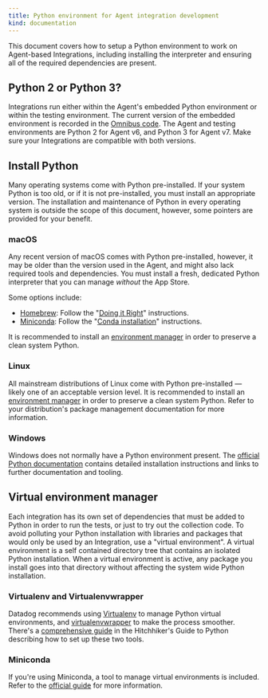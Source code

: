 ```yaml
---
title: Python environment for Agent integration development
kind: documentation
---
```


This document covers how to setup a Python environment to work on Agent-based Integrations, including installing the interpreter and ensuring all of the required dependencies are present.

## Python 2 or Python 3?

Integrations run either within the Agent's embedded Python environment or within the testing environment. The current version of the embedded environment is recorded in the [Omnibus code][1]. The Agent and testing environments are Python 2 for Agent v6, and Python 3 for Agent v7. Make sure your Integrations are compatible with both versions.

## Install Python

Many operating systems come with Python pre-installed. If your system Python is too old, or if it is not pre-installed, you must install an appropriate version. The installation and maintenance of Python in every operating system is outside the scope of this document, however, some pointers are provided for your benefit.

### macOS

Any recent version of macOS comes with Python pre-installed, however, it may be older than the version used in the Agent, and might also lack required tools and dependencies. You must install a fresh, dedicated Python interpreter that you can manage _without_ the App Store.

Some options include:

- [Homebrew][2]: Follow the "[Doing it Right][3]" instructions.
- [Miniconda][4]: Follow the "[Conda installation][5]" instructions.

It is recommended to install an [environment manager](#virtual-environment-manager) in order to preserve a clean system Python.

### Linux

All mainstream distributions of Linux come with Python pre-installed — likely one of an acceptable version level. It is recommended to install an [environment manager](#virtual-environment-manager) in order to preserve a clean system Python. Refer to your distribution's package management documentation for more information.

### Windows

Windows does not normally have a Python environment present. The [official Python documentation][6] contains detailed installation instructions and links to further documentation and tooling.

## Virtual environment manager

Each integration has its own set of dependencies that must be added to Python in order to run the tests, or just to try out the collection code. To avoid polluting your Python installation with libraries and packages that would only be used by an Integration, use a "virtual environment". A virtual environment is a self contained directory tree that contains an isolated Python installation. When a virtual environment is active, any package you install goes into that directory without affecting the system wide Python installation.

### Virtualenv and Virtualenvwrapper

Datadog recommends using [Virtualenv][7] to manage Python virtual environments, and [virtualenvwrapper][8] to make the process smoother. There's a [comprehensive guide][9] in the Hitchhiker's Guide to Python describing how to set up these two tools.

### Miniconda

If you're using Miniconda, a tool to manage virtual environments is included. Refer to the [official guide][10] for more information.

[1]: https://github.com/DataDog/omnibus-software/blob/master/config/software/python.rb#L21
[2]: https://brew.sh/#install
[3]: https://docs.python-guide.org/en/latest/starting/install/osx/#doing-it-right
[4]: https://repo.continuum.io/miniconda/Miniconda2-latest-MacOSX-x86_64.sh
[5]: https://conda.io/docs/user-guide/install/macos.html
[6]: https://docs.python.org/2.7/using/windows.html
[7]: https://pypi.python.org/pypi/virtualenv
[8]: https://virtualenvwrapper.readthedocs.io/en/latest/index.html
[9]: https://docs.python-guide.org/en/latest/dev/virtualenvs/#lower-level-virtualenv
[10]: https://conda.io/docs/user-guide/tasks/manage-environments.html
